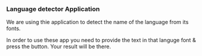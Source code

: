 ### Language detector Application

We are using thie application to detect the name of the language from its fonts.

In order to use these app you need to provide the text in that languge font & press the button. Your result will be there.
